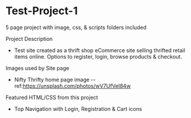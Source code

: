 # Test-Project-1
5 page project with image, css, & scripts folders included

Project Description
- Test site created as a thrift shop eCommerce site selling thrifted retail items online. Options to register, login, browse products & checkout.

Images used by Site page
- Nifty Thrifty home page image
-- ref:https://unsplash.com/photos/wV7UfVeI84w

Featured HTML/CSS from this project
- Top Navigation with Login, Registration & Cart icons 


